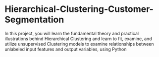 # Hierarchical-Clustering-Customer-Segmentation
In this project, you will learn the fundamental theory and practical illustrations behind Hierarchical Clustering and learn to fit, examine, and utilize unsupervised Clustering models to examine relationships between unlabeled input features and output variables, using Python
